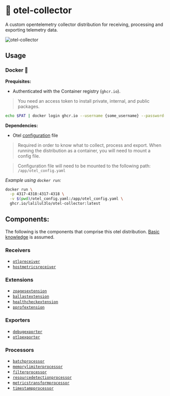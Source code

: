 # 🔭 otel-collector
A custom opentelemetry collector distribution for receiving, processing and exporting telemetry data.

![otel-collector](https://github.com/lalilul3lo/otel-collector/assets/12755671/d4adeaac-f7fe-49b1-8442-4a82f2321ea8)

## Usage

### Docker 🐳
**Prequisites:**
- Authenticated with the Container registry (`ghcr.io`).
> You need an access token to install private, internal, and public packages.
```bash
echo $PAT | docker login ghcr.io --username {some_username} --password-stdin
```

**Dependencies:**
- Otel [configuration](https://opentelemetry.io/docs/collector/configuration/) file
> Required in order to know what to collect, process and export. When running the distribution as a container, you will need to mount a config file.

> Configuration file will need to be mounted to the following path: `/app/otel_config.yaml`

*Example using `docker run`:*
```bash
docker run \
  -p 4317-4318:4317-4318 \
  -v $(pwd)/otel_config.yaml:/app/otel_config.yaml \
  ghcr.io/lalilul3lo/otel-collector:latest
```

## Components:
The following is the components that comprise this otel distribution. [Basic knowledge](https://opentelemetry.io/docs/concepts/components/) is assumed.

### Receivers
- [`otlpreceiver`](https://github.com/open-telemetry/opentelemetry-collector/blob/main/receiver/otlpreceiver/README.md)
- [`hostmetricsreceiver`](https://github.com/open-telemetry/opentelemetry-collector-contrib/blob/main/receiver/hostmetricsreceiver/README.md)
### Extensions
- [`zpagesextension`](https://github.com/open-telemetry/opentelemetry-collector/tree/main/extension/zpagesextension)
- [`ballastextension`](https://github.com/open-telemetry/opentelemetry-collector/blob/main/extension/ballastextension/README.md)
- [`healthcheckextension`](https://github.com/open-telemetry/opentelemetry-collector-contrib/tree/main/extension/healthcheckextension)
- [`pprofextension`](https://github.com/open-telemetry/opentelemetry-collector-contrib/tree/main/extension/pprofextension)
### Exporters
- [`debugexporter`](https://github.com/open-telemetry/opentelemetry-collector/tree/main/exporter/debugexporter)
- [`otlpexporter`](https://github.com/open-telemetry/opentelemetry-collector/tree/main/exporter/otlpexporter)
### Processors
- [`batchprocessor`](https://github.com/open-telemetry/opentelemetry-collector/blob/main/processor/batchprocessor/README.md)
- [`memorylimiterprocessor`](https://github.com/open-telemetry/opentelemetry-collector/tree/main/processor/memorylimiterprocessor)
- [`filterprocessor`](https://github.com/open-telemetry/opentelemetry-collector-contrib/blob/main/processor/filterprocessor/README.md)
- [`resourcedetectionprocessor`](https://github.com/open-telemetry/opentelemetry-collector-contrib/tree/main/processor/resourcedetectionprocessor)
- [`metricstransformprocessor`](https://github.com/open-telemetry/opentelemetry-collector-contrib/tree/main/processor/metricstransformprocessor)
- [`timestampprocessor`](https://github.com/honeycombio/opentelemetry-collector-configs/tree/main/timestampprocessor)
